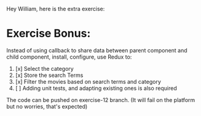 Hey William, here is the extra exercise: 

# Exercise Bonus:

Instead of using callback to share data between parent component 
and child component, install, configure, use Redux to:

  1. [x] Select the category
  2. [x] Store the search Terms
  3. [x] Filter the movies based on search terms and category
  4. [ ] Adding unit tests, and adapting existing ones is also required

The code can be pushed on exercise-12 branch.
(It will fail on the platform but no worries, that's expected)
